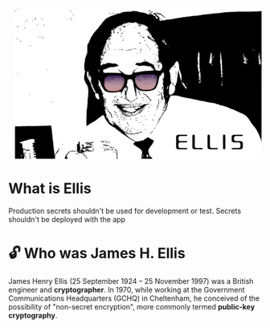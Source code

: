 <p align="right">
  <img height="300" src="https://raw.githubusercontent.com/yanjustino/ellis/master/assets/image.png">
</p>

# What is Ellis
Production secrets shouldn't be used for development or test. Secrets shouldn't be deployed with the app

# :unlock: Who was James H. Ellis 
James Henry Ellis (25 September 1924 – 25 November 1997) was a British engineer and **cryptographer**. In 1970, while working at the Government Communications Headquarters (GCHQ) in Cheltenham, he conceived of the possibility of "non-secret encryption", more commonly termed **public-key cryptography**.
